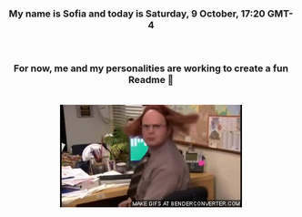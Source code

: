 


<div align="center">
<h3 >My name is Sofia and today is Saturday, 9 October, 17:20 GMT-4</h3><br>
<h3 >For now, me and my personalities are working to create a fun Readme 👋
</h3><br>
<img src='img/dwight.gif' alt='working...'/>
</div>
